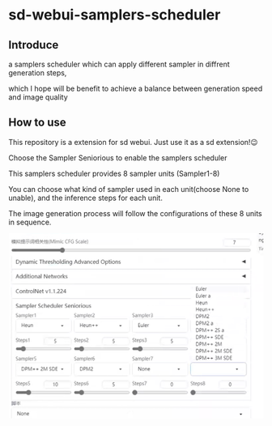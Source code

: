 # sd-webui-samplers-scheduler

## Introduce
a samplers scheduler which can apply different sampler in diffrent generation steps,  

which I hope will be benefit to achieve a balance between generation speed and image quality

## How to use
This repository is a extension for sd webui. Just use it as a sd extension!😉  

Choose the Sampler Seniorious to enable the samplers scheduler

This samplers scheduler provides 8 sampler units (Sampler1-8) 

You can choose what kind of sampler used in each unit(choose None to unable), and the inference steps for each unit.  

The image generation process will follow the configurations of these 8 units in sequence.

![](https://github.com/Carzit/sd-webui-samplers-scheduler/blob/main/images/example.png)
